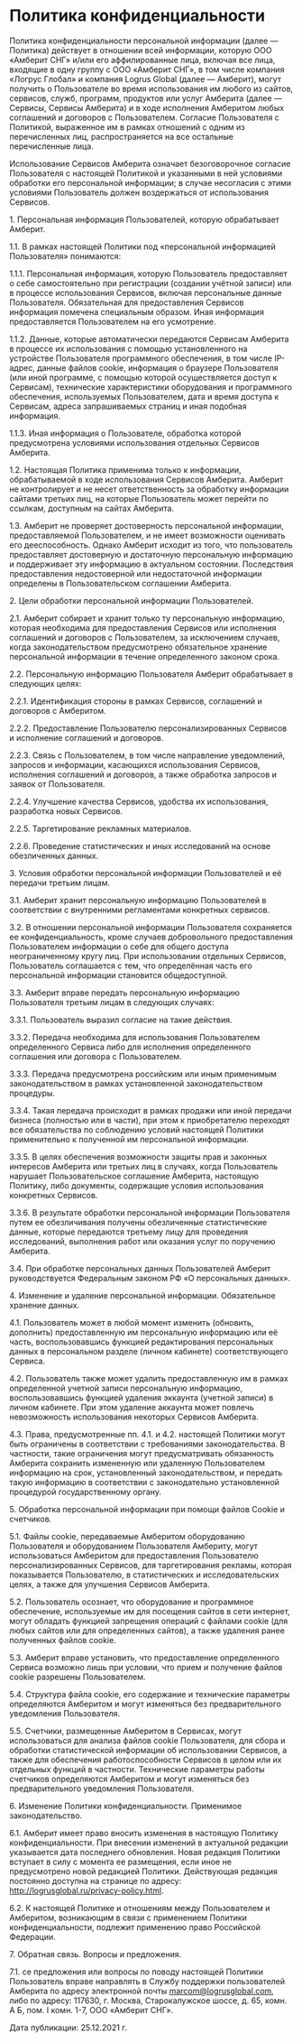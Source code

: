 # Политика конфиденциальности

Политика конфиденциальности персональной информации (далее — Политика) действует в отношении всей информации, которую ООО «Амберит СНГ» и/или его аффилированные лица, включая все лица, входящие в одну группу с ООО «Амберит СНГ», в том числе компания «Логрус Глобал» и компания Logrus Global (далее — Амберит), могут получить о Пользователе во время использования им любого из сайтов, сервисов, служб, программ, продуктов или услуг Амберита (далее — Сервисы, Сервисы Амберита) и в ходе исполнения Амберитом любых соглашений и договоров с Пользователем. Согласие Пользователя с Политикой, выраженное им в рамках отношений с одним из перечисленных лиц, распространяется на все остальные перечисленные лица.

Использование Сервисов Амберита означает безоговорочное согласие Пользователя с настоящей Политикой и указанными в ней условиями обработки его персональной информации; в случае несогласия с этими условиями Пользователь должен воздержаться от использования Сервисов.

1\. Персональная информация Пользователей, которую обрабатывает Амберит.

1\.1\. В рамках настоящей Политики под «персональной информацией Пользователя» понимаются:

1\.1\.1\. Персональная информация, которую Пользователь предоставляет о себе самостоятельно при регистрации (создании учётной записи) или в процессе использования Сервисов, включая персональные данные Пользователя. Обязательная для предоставления Сервисов информация помечена специальным образом. Иная информация предоставляется Пользователем на его усмотрение.

1\.1\.2\. Данные, которые автоматически передаются Сервисам Амберита в процессе их использования с помощью установленного на устройстве Пользователя программного обеспечения, в том числе IP-адрес, данные файлов cookie, информация о браузере Пользователя (или иной программе, с помощью которой осуществляется доступ к Сервисам), технические характеристики оборудования и программного обеспечения, используемых Пользователем, дата и время доступа к Сервисам, адреса запрашиваемых страниц и иная подобная информация.

1\.1\.3\. Иная информация о Пользователе, обработка которой предусмотрена условиями использования отдельных Сервисов Амберита.

1\.2\. Настоящая Политика применима только к информации, обрабатываемой в ходе использования Сервисов Амберита. Амберит не контролирует и не несет ответственность за обработку информации сайтами третьих лиц, на которые Пользователь может перейти по ссылкам, доступным на сайтах Амберита.

1\.3\. Амберит не проверяет достоверность персональной информации, предоставляемой Пользователем, и не имеет возможности оценивать его дееспособность. Однако Амберит исходит из того, что пользователь предоставляет достоверную и достаточную персональную информацию и поддерживает эту информацию в актуальном состоянии. Последствия предоставления недостоверной или недостаточной информации определены в Пользовательском соглашении Амберита.

2\. Цели обработки персональной информации Пользователей.

2\.1\. Амберит собирает и хранит только ту персональную информацию, которая необходима для предоставления Сервисов или исполнения соглашений и договоров с Пользователем, за исключением случаев, когда законодательством предусмотрено обязательное хранение персональной информации в течение определенного законом срока.

2\.2\. Персональную информацию Пользователя Амберит обрабатывает в следующих целях:

2\.2\.1\. Идентификация стороны в рамках Сервисов, соглашений и договоров с Амберитом.

2\.2\.2\. Предоставление Пользователю персонализированных Сервисов и исполнение соглашений и договоров.

2\.2\.3\. Связь с Пользователем, в том числе направление уведомлений, запросов и информации, касающихся использования Сервисов, исполнения соглашений и договоров, а также обработка запросов и заявок от Пользователя.

2\.2\.4\. Улучшение качества Сервисов, удобства их использования, разработка новых Сервисов.

2\.2\.5\. Таргетирование рекламных материалов.

2\.2\.6\. Проведение статистических и иных исследований на основе обезличенных данных.

3\. Условия обработки персональной информации Пользователей и её передачи третьим лицам.

3\.1\. Амберит хранит персональную информацию Пользователей в соответствии с внутренними регламентами конкретных сервисов.

3\.2\. В отношении персональной информации Пользователя сохраняется ее конфиденциальность, кроме случаев добровольного предоставления Пользователем информации о себе для общего доступа неограниченному кругу лиц. При использовании отдельных Сервисов, Пользователь соглашается с тем, что определённая часть его персональной информации становится общедоступной.

3\.3\. Амберит вправе передать персональную информацию Пользователя третьим лицам в следующих случаях:

3\.3\.1\. Пользователь выразил согласие на такие действия.

3\.3\.2\. Передача необходима для использования Пользователем определенного Сервиса либо для исполнения определенного соглашения или договора с Пользователем.

3\.3\.3\. Передача предусмотрена российским или иным применимым законодательством в рамках установленной законодательством процедуры.

3\.3\.4\. Такая передача происходит в рамках продажи или иной передачи бизнеса (полностью или в части), при этом к приобретателю переходят все обязательства по соблюдению условий настоящей Политики применительно к полученной им персональной информации.

3\.3\.5\. В целях обеспечения возможности защиты прав и законных интересов Амберита или третьих лиц в случаях, когда Пользователь нарушает Пользовательское соглашение Амберита, настоящую Политику, либо документы, содержащие условия использования конкретных Сервисов.

3\.3\.6\. В результате обработки персональной информации Пользователя путем ее обезличивания получены обезличенные статистические данные, которые передаются третьему лицу для проведения исследований, выполнения работ или оказания услуг по поручению Амберита.

3\.4\. При обработке персональных данных Пользователей Амберит руководствуется Федеральным законом РФ «О персональных данных».

4\. Изменение и удаление персональной информации. Обязательное хранение данных.

4\.1\. Пользователь может в любой момент изменить (обновить, дополнить) предоставленную им персональную информацию или её часть, воспользовавшись функцией редактирования персональных данных в персональном разделе (личном кабинете) соответствующего Сервиса.

4\.2\. Пользователь также может удалить предоставленную им в рамках определенной учетной записи персональную информацию, воспользовавшись функцией удаления эккаунта (учетной записи) в личном кабинете. При этом удаление аккаунта может повлечь невозможность использования некоторых Сервисов Амберита.

4\.3\. Права, предусмотренные пп. 4.1. и 4.2. настоящей Политики могут быть ограничены в соответствии с требованиями законодательства. В частности, такие ограничения могут предусматривать обязанность Амберита сохранить измененную или удаленную Пользователем информацию на срок, установленный законодательством, и передать такую информацию в соответствии с законодательно установленной процедурой государственному органу.

5\. Обработка персональной информации при помощи файлов Cookie и счетчиков.

5\.1\. Файлы cookie, передаваемые Амберитом оборудованию Пользователя и оборудованием Пользователя Амбериту, могут использоваться Амберитом для предоставления Пользователю персонализированных Сервисов, для таргетирования рекламы, которая показывается Пользователю, в статистических и исследовательских целях, а также для улучшения Сервисов Амберита.

5\.2\. Пользователь осознает, что оборудование и программное обеспечение, используемые им для посещения сайтов в сети интернет, могут обладать функцией запрещения операций с файлами cookie (для любых сайтов или для определенных сайтов), а также удаления ранее полученных файлов cookie.

5\.3\. Амберит вправе установить, что предоставление определенного Сервиса возможно лишь при условии, что прием и получение файлов cookie разрешены Пользователем.

5\.4\. Структура файла cookie, его содержание и технические параметры определяются Амберитом и могут изменяться без предварительного уведомления Пользователя.

5\.5\. Счетчики, размещенные Амберитом в Сервисах, могут использоваться для анализа файлов cookie Пользователя, для сбора и обработки статистической информации об использовании Сервисов, а также для обеспечения работоспособности Сервисов в целом или их отдельных функций в частности. Технические параметры работы счетчиков определяются Амберитом и могут изменяться без предварительного уведомления Пользователя.

6\. Изменение Политики конфиденциальности. Применимое законодательство.

6\.1\. Амберит имеет право вносить изменения в настоящую Политику конфиденциальности. При внесении изменений в актуальной редакции указывается дата последнего обновления. Новая редакция Политики вступает в силу с момента ее размещения, если иное не предусмотрено новой редакцией Политики. Действующая редакция постоянно доступна на странице по адресу: http://logrusglobal.ru/privacy-policy.html.

6\.2\. К настоящей Политике и отношениям между Пользователем и Амберитом, возникающим в связи с применением Политики конфиденциальности, подлежит применению право Российской Федерации.

7\. Обратная связь. Вопросы и предложения.

7\.1\. се предложения или вопросы по поводу настоящей Политики Пользователь вправе направлять в Службу поддержки пользователей Амберита по адресу электронной почты marcom@logrusglobal.com, либо по адресу: 117630, г. Москва, Старокалужское шоссе, д. 65, комн. А Б, пом. I комн. 1-7, ООО «Амберит СНГ».

Дата публикации: 25.12.2021 г.

